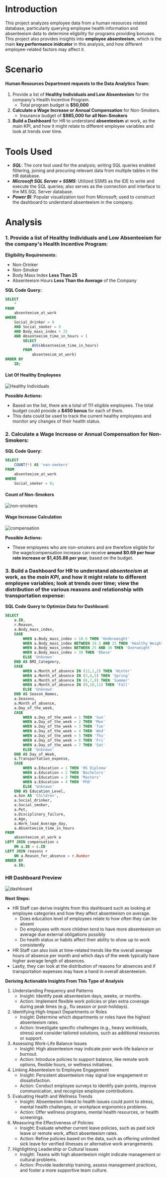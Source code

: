 # Introduction
This project analyzes employee data from a human resources related database, particularly querying employee health information and absenteeism data to determine eligbility for programs providing bonuses. This project also provides insights into **employee absenteeism**, which is the main **key performance inidcator** in this analysis, and how different employee-related factors may affect it.

# Scenario
#### Human Resources Department requests to the Data Analytics Team:
1. Provide a list of **Healthy Individuals and Low Absenteeism** for the company's Health Incentive Program.
	- Total program budget is **$50,000**
2. **Calculate a Wage Increase or Annual Compensation** for Non-Smokers.
	- Insurance budget of **$985,000 for all Non-Smokers**
3. **Build a Dashboard** for HR to understand **absenteeism** at work, as the main KPI, and how it might relate to different employee variables and look at trends over time.

# Tools Used
- ***SQL***: The core tool used for the analysis; writing SQL queries enabled filitering, joining and procuring relevant data from multiple tables in the HR database.
- ***Microsoft SQL Server + SSMS***: Utilized SSMS as the IDE to write and execute the SQL queries; also serves as the connection and interface to the MS SQL Server database.
- ***Power BI***: Popular visualization tool from Microsoft; used to construct the dashboard to understand absenteeism in the company.

# Analysis
### 1. Provide a list of **Healthy Individuals and Low Absenteeism** for the company's Health Incentive Program:
**Eligibility Requirements:**
- Non-Drinker
- Non-Smoker
- Body Mass Index **Less Than 25**
- Absenteeism Hours **Less Than the Average** of the Company

**SQL Code Query:**
```sql
SELECT
	*
FROM
	absenteeism_at_work
WHERE
	Social_drinker = 0
	AND Social_smoker = 0
	AND Body_mass_index < 25
	AND Absenteeism_time_in_hours < (
		SELECT
			AVG(Absenteeism_time_in_hours)
		FROM
			absenteeism_at_work)
ORDER BY
	ID;
```
#### List Of Healthy Employees
![Healthy Individuals](img/pic1_healthy_emp.png)

**Possible Actions:**
- Based on the list, there are a total of 111 eligible employees. The total budget could provide a **$450 bonus** for each of them.
- This data could be used to track the current healthy employees and monitor any changes of their health status.

### 2. **Calculate a Wage Increase or Annual Compensation** for Non-Smokers:
**SQL Code Query:**
```sql
SELECT
	COUNT(*) AS 'non-smokers'
FROM
	absenteeism_at_work
WHERE
	Social_smoker = 0;
```
#### Count of Non-Smokers
![non-smokers](img/pic2_non_smokers.png)
#### Wage Increase Calculation
![compensation](img/pic3_bonus_calculation.png)

**Possible Actions:** 
- These employees who are non-smokers and are therefore eligible for the wage/compensation increase can receive **around $0.69 per hour rate increase or $1,435.86 per year**, based on the budget.

### 3. **Build a Dashboard** for HR to understand ***absenteeism*** at work, as the ***main KPI***, and how it might relate to different employee variables; look at trends over time; view the distribution of the various reasons and relationship with transportation expense:

**SQL Code Query to Optimize Data for Dashboard:**
```sql
SELECT 
	a.ID,
	r.Reason,
	a.Body_mass_index,
	CASE
		WHEN a.Body_mass_index < 18.5 THEN 'Underweight'
		WHEN a.Body_mass_index BETWEEN 18.5 AND 25 THEN 'Healthy Weight'
		WHEN a.Body_mass_index BETWEEN 25 AND 30 THEN 'Overweight'
		WHEN a.Body_mass_index > 30 THEN 'Obese'
		ELSE 'Unknown'
	END AS BMI_Categeory,
	CASE
		WHEN a.Month_of_absence IN (12,1,2) THEN 'Winter'
		WHEN a.Month_of_absence IN (3,4,5) THEN 'Spring'
		WHEN a.Month_of_absence IN (6,7,8) THEN 'Summer'
		WHEN a.Month_of_absence IN (9,10,11) THEN 'Fall'
		ELSE 'Unknown'
	END AS Season_Names,
	a.Seasons,
	a.Month_of_absence,
	a.Day_of_the_week,
	CASE
		WHEN a.Day_of_the_week = 1 THEN 'Sun'
		WHEN a.Day_of_the_week = 2 THEN 'Mon'
		WHEN a.Day_of_the_week = 3 THEN 'Tue'
		WHEN a.Day_of_the_week = 4 THEN 'Wed'
		WHEN a.Day_of_the_week = 5 THEN 'Thu'
		WHEN a.Day_of_the_week = 6 THEN 'Fri'
		WHEN a.Day_of_the_week = 7 THEN 'Sat'
		ELSE 'Unknown'
	END AS Day_of_Week,
	a.Transportation_expense,
	CASE
		WHEN a.Education = 1 THEN 'HS Diploma'
		WHEN a.Education = 2 THEN 'Bachelors'
		WHEN a.Education = 3 THEN 'Masters'
		WHEN a.Education = 4 THEN 'PhD'
		ELSE 'Unknown'
	END AS Education_Level,
	a.Son AS 'Children',
	a.Social_drinker,
	a.Social_smoker,
	a.Pet,
	a.Disciplinary_failure,
	a.Age,
	a.Work_load_Average_day,
	a.Absenteeism_time_in_hours
FROM
	absenteeism_at_work a
LEFT JOIN compensation c
	ON a.ID = c.ID
LEFT JOIN reasons r
	ON a.Reason_for_absence = r.Number
ORDER BY
	a.ID;
```
### HR Dashboard Preview
![dashboard](img/hr_dash.png)

**Next Steps:**
- HR Staff can derive insights from this dashboard such as looking at employee categories and how they affect absenteeism on average.
  - Does education level of employees relate to how often they can be absent
  - Do employees with more children tend to have more absenteeism on average due external obligations possibly
  - Do health status or habits affect their ability to show up to work consistently
- HR Staff can also look at time-related trends like the overall average hours of absence per month and which days of the week typically have higher average length of absences.
- Lastly, they can look at the distribution of reasons for absences and if transportation expenses may have a hand in overall absenteeism.


**Deriving Actionable Insights From This Type of Analysis**
1. Understanding Frequency and Patterns
	- Insight: Identify peak absenteeism days, weeks, or months.
	- Action: Implement flexible work policies or plan extra coverage during peak times (e.g., flu season or post-holidays).
2. Identifying High-Impact Departments or Roles
	- Insight: Determine which departments or roles have the highest absenteeism rates.
	- Action: Investigate specific challenges (e.g., heavy workloads, stress) and consider tailored solutions, such as additional resources or support.
3. Assessing Work-Life Balance Issues
	- Insight: High absenteeism may indicate poor work-life balance or burnout.
	- Action: Introduce policies to support balance, like remote work options, flexible hours, or wellness initiatives.
4. Linking Absenteeism to Employee Engagement
	- Insight: Persistent absenteeism may signal low engagement or dissatisfaction.
	- Action: Conduct employee surveys to identify pain points, improve communication, and recognize employee contributions.
5. Evaluating Health and Wellness Trends
	- Insight: Absenteeism linked to health issues could point to stress, mental health challenges, or workplace ergonomics problems.
	- Action: Offer wellness programs, mental health resources, or health screenings.
6. Measuring the Effectiveness of Policies
	- Insight: Evaluate whether current leave policies, such as paid sick leave or remote work, affect absenteeism rates.
	- Action: Refine policies based on the data, such as offering unlimited sick leave for verified illnesses or alternative work arrangements.
7. Highlighting Leadership or Cultural Issues
	- Insight: Teams with high absenteeism might indicate management or cultural problems.
	- Action: Provide leadership training, assess management practices, and foster a more supportive team culture.
